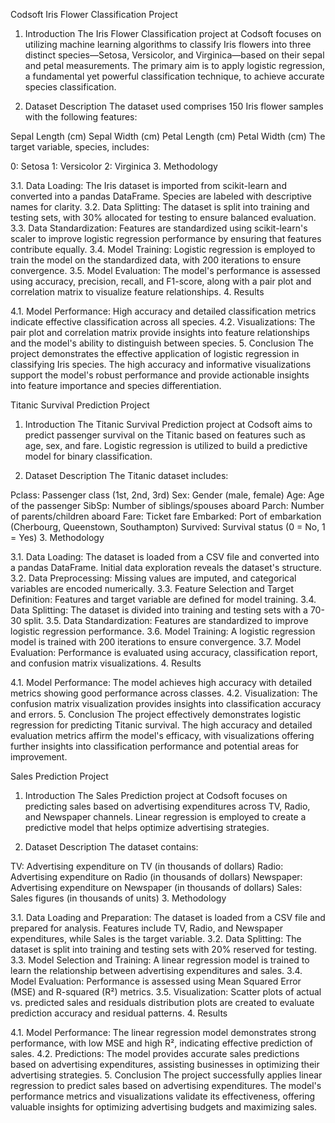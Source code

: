 Codsoft 
Iris Flower Classification Project
1. Introduction
The Iris Flower Classification project at Codsoft focuses on utilizing machine learning algorithms to classify Iris flowers into three distinct species—Setosa, Versicolor, and Virginica—based on their sepal and petal measurements. The primary aim is to apply logistic regression, a fundamental yet powerful classification technique, to achieve accurate species classification.

2. Dataset Description
The dataset used comprises 150 Iris flower samples with the following features:

Sepal Length (cm)
Sepal Width (cm)
Petal Length (cm)
Petal Width (cm)
The target variable, species, includes:

0: Setosa
1: Versicolor
2: Virginica
3. Methodology

3.1. Data Loading: The Iris dataset is imported from scikit-learn and converted into a pandas DataFrame. Species are labeled with descriptive names for clarity.
3.2. Data Splitting: The dataset is split into training and testing sets, with 30% allocated for testing to ensure balanced evaluation.
3.3. Data Standardization: Features are standardized using scikit-learn's scaler to improve logistic regression performance by ensuring that features contribute equally.
3.4. Model Training: Logistic regression is employed to train the model on the standardized data, with 200 iterations to ensure convergence.
3.5. Model Evaluation: The model's performance is assessed using accuracy, precision, recall, and F1-score, along with a pair plot and correlation matrix to visualize feature relationships.
4. Results

4.1. Model Performance: High accuracy and detailed classification metrics indicate effective classification across all species.
4.2. Visualizations: The pair plot and correlation matrix provide insights into feature relationships and the model's ability to distinguish between species.
5. Conclusion
The project demonstrates the effective application of logistic regression in classifying Iris species. The high accuracy and informative visualizations support the model's robust performance and provide actionable insights into feature importance and species differentiation.

Titanic Survival Prediction Project
1. Introduction
The Titanic Survival Prediction project at Codsoft aims to predict passenger survival on the Titanic based on features such as age, sex, and fare. Logistic regression is utilized to build a predictive model for binary classification.

2. Dataset Description
The Titanic dataset includes:

Pclass: Passenger class (1st, 2nd, 3rd)
Sex: Gender (male, female)
Age: Age of the passenger
SibSp: Number of siblings/spouses aboard
Parch: Number of parents/children aboard
Fare: Ticket fare
Embarked: Port of embarkation (Cherbourg, Queenstown, Southampton)
Survived: Survival status (0 = No, 1 = Yes)
3. Methodology

3.1. Data Loading: The dataset is loaded from a CSV file and converted into a pandas DataFrame. Initial data exploration reveals the dataset's structure.
3.2. Data Preprocessing: Missing values are imputed, and categorical variables are encoded numerically.
3.3. Feature Selection and Target Definition: Features and target variable are defined for model training.
3.4. Data Splitting: The dataset is divided into training and testing sets with a 70-30 split.
3.5. Data Standardization: Features are standardized to improve logistic regression performance.
3.6. Model Training: A logistic regression model is trained with 200 iterations to ensure convergence.
3.7. Model Evaluation: Performance is evaluated using accuracy, classification report, and confusion matrix visualizations.
4. Results

4.1. Model Performance: The model achieves high accuracy with detailed metrics showing good performance across classes.
4.2. Visualization: The confusion matrix visualization provides insights into classification accuracy and errors.
5. Conclusion
The project effectively demonstrates logistic regression for predicting Titanic survival. The high accuracy and detailed evaluation metrics affirm the model's efficacy, with visualizations offering further insights into classification performance and potential areas for improvement.

Sales Prediction Project
1. Introduction
The Sales Prediction project at Codsoft focuses on predicting sales based on advertising expenditures across TV, Radio, and Newspaper channels. Linear regression is employed to create a predictive model that helps optimize advertising strategies.

2. Dataset Description
The dataset contains:

TV: Advertising expenditure on TV (in thousands of dollars)
Radio: Advertising expenditure on Radio (in thousands of dollars)
Newspaper: Advertising expenditure on Newspaper (in thousands of dollars)
Sales: Sales figures (in thousands of units)
3. Methodology

3.1. Data Loading and Preparation: The dataset is loaded from a CSV file and prepared for analysis. Features include TV, Radio, and Newspaper expenditures, while Sales is the target variable.
3.2. Data Splitting: The dataset is split into training and testing sets with 20% reserved for testing.
3.3. Model Selection and Training: A linear regression model is trained to learn the relationship between advertising expenditures and sales.
3.4. Model Evaluation: Performance is assessed using Mean Squared Error (MSE) and R-squared (R²) metrics.
3.5. Visualization: Scatter plots of actual vs. predicted sales and residuals distribution plots are created to evaluate prediction accuracy and residual patterns.
4. Results

4.1. Model Performance: The linear regression model demonstrates strong performance, with low MSE and high R², indicating effective prediction of sales.
4.2. Predictions: The model provides accurate sales predictions based on advertising expenditures, assisting businesses in optimizing their advertising strategies.
5. Conclusion
The project successfully applies linear regression to predict sales based on advertising expenditures. The model's performance metrics and visualizations validate its effectiveness, offering valuable insights for optimizing advertising budgets and maximizing sales.

